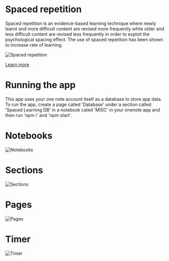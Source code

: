 # Spaced repetition
Spaced repetition is an evidence-based learning technique where newly learnt and more difficult content are revised more frequently while older and less difficult content are revised less frequently in order to exploit the psychological spacing effect. The use of spaced repetition has been shown to increase rate of learning.

![Spaced repetition](https://github.com/ajayullal/spaced-learning-for-one-note/blob/master/images/spaced-repetition.jpg)

[Learn more](https://en.wikipedia.org/wiki/Spaced_repetition)

# Running the app
This app uses your one note account itself as a database to store app data. To run the app, create a page called 'Database' under a section called 'Spaced Learning DB' in a notebook caled 'MISC' in your onenote app and then run 'npm i' and 'npm start'.

# Notebooks 
![Notebooks](https://github.com/ajayullal/spaced-learning-for-one-note/blob/master/images/notebooks.png)

# Sections 
![Sections](https://github.com/ajayullal/spaced-learning-for-one-note/blob/master/images/sections.png)

# Pages
![Pages](https://github.com/ajayullal/spaced-learning-for-one-note/blob/master/images/pages.png)

# Timer
![Timer](https://github.com/ajayullal/spaced-learning-for-one-note/blob/master/images/timer.png)

